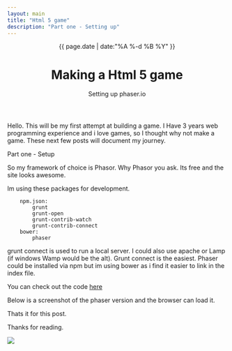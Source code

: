 ```yaml
---
layout: main
title: "Html 5 game"
description: "Part one - Setting up"
---
```


<header class='post-title'>
    <span class='date'>
        {{ page.date | date:"%A %-d %B %Y" }} 
    </span>
    <h1 class='title'>Making a Html 5 game</h1>
    <p class='subtitle'>
        Setting up phaser.io
    </p>
</header>

Hello.
This will be my first attempt at building a game.
I Have 3 years web programming experience and i love games, so I thought why not make a game.
These next few posts will document my journey.


Part one - Setup

So my framework of choice is Phasor.  Why Phasor you ask. Its free and the site looks awesome.

Im using these packages for development.

        npm.json:
            grunt
            grunt-open
            grunt-contrib-watch
            grunt-contrib-connect
        bower:
            phaser

grunt connect is used to run a local server. I could also use apache or Lamp (if windows Wamp would be the alt). Grunt connect is the easiest.
Phaser could be installed via npm but im using bower as i find it easier to link in the index file.

You can check out the code <a href="https://github.com/MingLee02/phaser/commit/37c023860a90425247ef240aae7788abd8250b88">here</a> 

Below is a screenshot of the phaser version and the browser can load it.

Thats it for this post.

Thanks for reading.

<img src="{{ site.url }}/assets/images/finished-phaser-setup.PNG"/>
